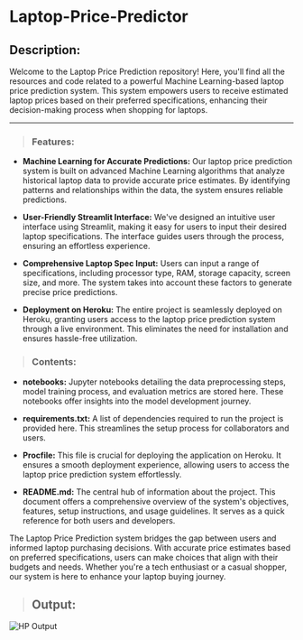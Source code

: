 # Laptop-Price-Predictor

## Description:
Welcome to the Laptop Price Prediction repository! Here, you'll find all the resources and code related to a powerful Machine Learning-based laptop price prediction system. This system empowers users to receive estimated laptop prices based on their preferred specifications, enhancing their decision-making process when shopping for laptops.

---

>### Features:
- **Machine Learning for Accurate Predictions:** Our laptop price prediction system is built on advanced Machine Learning algorithms that analyze historical laptop data to provide accurate price estimates. By identifying patterns and relationships within the data, the system ensures reliable predictions.

- **User-Friendly Streamlit Interface:** We've designed an intuitive user interface using Streamlit, making it easy for users to input their desired laptop specifications. The interface guides users through the process, ensuring an effortless experience.

- **Comprehensive Laptop Spec Input:** Users can input a range of specifications, including processor type, RAM, storage capacity, screen size, and more. The system takes into account these factors to generate precise price predictions.

- **Deployment on Heroku:** The entire project is seamlessly deployed on Heroku, granting users access to the laptop price prediction system through a live environment. This eliminates the need for installation and ensures hassle-free utilization.

>### Contents:
- **notebooks:** Jupyter notebooks detailing the data preprocessing steps, model training process, and evaluation metrics are stored here. These notebooks offer insights into the model development journey.

- **requirements.txt:** A list of dependencies required to run the project is provided here. This streamlines the setup process for collaborators and users.

- **Procfile:** This file is crucial for deploying the application on Heroku. It ensures a smooth deployment experience, allowing users to access the laptop price prediction system effortlessly.

- **README.md:** The central hub of information about the project. This document offers a comprehensive overview of the system's objectives, features, setup instructions, and usage guidelines. It serves as a quick reference for both users and developers.

The Laptop Price Prediction system bridges the gap between users and informed laptop purchasing decisions. With accurate price estimates based on preferred specifications, users can make choices that align with their budgets and needs. Whether you're a tech enthusiast or a casual shopper, our system is here to enhance your laptop buying journey.

>## Output:

![HP Output](https://github.com/abhishekdeshmukh001/Laptop-Price-Predictor/assets/87901423/1c23f8de-f355-420e-bac9-4480e92d3923)
